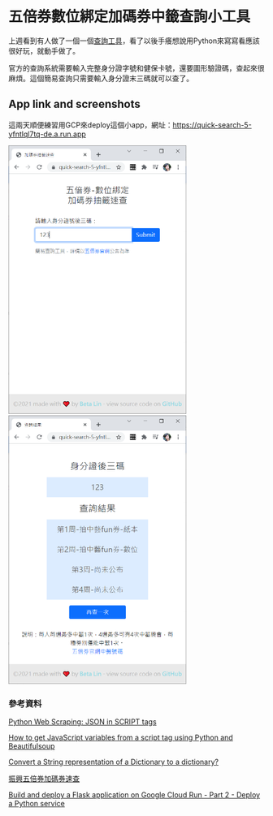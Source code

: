 # 五倍券數位綁定加碼券中籤查詢小工具

上週看到有人做了一個一個[查詢工具](https://onlinemad.github.io/5000-lottery/)，看了以後手癢想說用Python來寫寫看應該很好玩，就動手做了。

官方的查詢系統需要輸入完整身分證字號和健保卡號，還要圖形驗證碼，查起來很麻煩。這個簡易查詢只需要輸入身分證末三碼就可以查了。

## App link and screenshots

這兩天順便練習用GCP來deploy這個小app，網址：https://quick-search-5-yfntlql7tq-de.a.run.app

<img src="/ScreenShots/home.PNG" width="350">
<img src="/ScreenShots/result.PNG" width="350">



### 參考資料
[Python Web Scraping: JSON in SCRIPT tags](https://www.youtube.com/watch?v=QNLBBGWEQ3Q)

[How to get JavaScript variables from a script tag using Python and Beautifulsoup](https://stackoverflow.com/questions/51777725/how-to-get-javascript-variables-from-a-script-tag-using-python-and-beautifulsoup/51778105)

[Convert a String representation of a Dictionary to a dictionary?](https://stackoverflow.com/questions/988228/convert-a-string-representation-of-a-dictionary-to-a-dictionary)

[振興五倍券加碼券速查](https://github.com/onlinemad/5000-lottery)

[Build and deploy a Flask application on Google Cloud Run - Part 2 - Deploy a Python service](https://www.youtube.com/watch?v=v-9R1LaSQiw)
